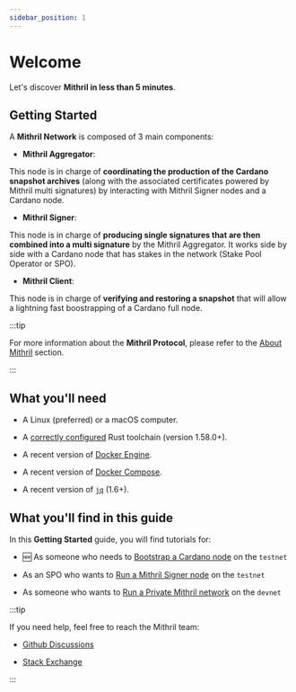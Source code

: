 ```yaml
---
sidebar_position: 1
---
```


# Welcome

Let's discover **Mithril in less than 5 minutes**.

## Getting Started

A **Mithril Network** is composed of 3 main components:

* **Mithril Aggregator**:

This node is in charge of **coordinating the production of the Cardano snapshot archives** (along with the associated certificates powered by Mithril multi signatures) by interacting with Mithril Signer nodes and a Cardano node.

* **Mithril Signer**:

This node is in charge of **producing single signatures that are then combined into a multi signature** by the Mithril Aggregator. It works side by side with a Cardano node that has stakes in the network (Stake Pool Operator or SPO).

* **Mithril Client**:

This node is in charge of **verifying and restoring a snapshot** that will allow a lightning fast boostrapping of a Cardano full node.

:::tip

For more information about the **Mithril Protocol**, please refer to the [About Mithril](../mithril/intro.md) section.

:::

## What you'll need

* A Linux (preferred) or a macOS computer.

* A [correctly configured](https://www.rust-lang.org/learn/get-started) Rust toolchain (version 1.58.0+).

* A recent version of [Docker Engine](https://docs.docker.com/engine/install/).

* A recent version of [Docker Compose](https://docs.docker.com/compose/install/).

* A recent version of [`jq`](https://stedolan.github.io/jq/) (1.6+).

## What you'll find in this guide

In this **Getting Started** guide, you will find tutorials for:

* :new: As someone who needs to [Bootstrap a Cardano node](./getting-started/bootstrap-cardano-node.md) on the `testnet`

* As an SPO who wants to [Run a Mithril Signer node](./getting-started/run-signer-node.md) on the `testnet`

* As someone who wants to [Run a Private Mithril network](./getting-started/run-mithril-devnet.md) on the `devnet`

:::tip

If you need help, feel free to reach the Mithril team:

* [Github Discussions](https://github.com/input-output-hk/mithril/discussions)

* [Stack Exchange](https://cardano.stackexchange.com/questions/tagged/mithril)

:::
